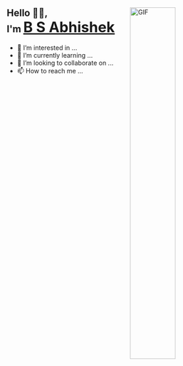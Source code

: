 <section id="introduction">
  <img align="right" alt="GIF" width="45%" src="https://github.com/mastrero/assets/raw/main/mastrero/myself.gif" />
  <h1>Hello 👋🏻,<br>I'm 
  <a style="font-size: 2rem;" href="https://bsabhishek.site">B S Abhishek</a>
  </h1>
</section>

- 👀 I’m interested in ...
- 🌱 I’m currently learning ...
- 💞️ I’m looking to collaborate on ...
- 📫 How to reach me ...

<!---
Abhishekbestha/Abhishekbestha is a ✨ special ✨ repository because its `README.md` (this file) appears on your GitHub profile.
You can click the Preview link to take a look at your changes.
--->
